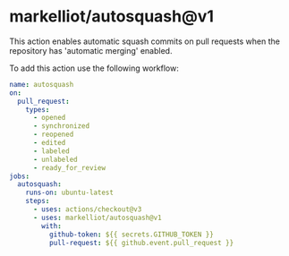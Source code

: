 # markelliot/autosquash@v1

This action enables automatic squash commits on pull requests when the repository has 'automatic merging' enabled.

To add this action use the following workflow:

```yaml
name: autosquash
on:
  pull_request:
    types:
      - opened
      - synchronized
      - reopened
      - edited
      - labeled
      - unlabeled
      - ready_for_review
jobs:
  autosquash:
    runs-on: ubuntu-latest
    steps:
      - uses: actions/checkout@v3
      - uses: markelliot/autosquash@v1
        with:
          github-token: ${{ secrets.GITHUB_TOKEN }}
          pull-request: ${{ github.event.pull_request }}
```
